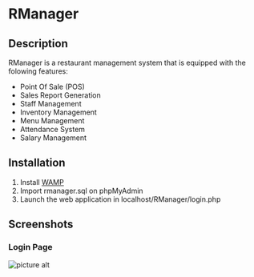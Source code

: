 # RManager #

## Description ##
RManager is a restaurant management system that is equipped with the folowing features:
* Point Of Sale (POS)
* Sales Report Generation
* Staff Management
* Inventory Management
* Menu Management
* Attendance System
* Salary Management

## Installation ##
1. Install [WAMP](https://www.wampserver.com/en/download-wampserver-64bits/)
2. Import rmanager.sql on phpMyAdmin
3. Launch the web application in localhost/RManager/login.php

## Screenshots ##
### Login Page ###
![picture alt](https://prnt.sc/zhdzol)
